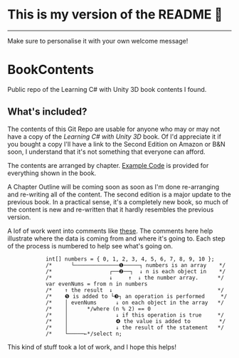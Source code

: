 # This is my version of the README 💙

---

Make sure to personalise it with your own welcome message!

# BookContents
Public repo of the Learning C# with Unity 3D book contents I found.

## What's included?
The contents of this Git Repo are usable for anyone who may or may not have a copy of the _Learning C# with Unity 3D_ book. Of I'd appreciate it if you bought a copy I'll have a link to the Second Edition on Amazon or B&N soon, I understand that it's not something that everyone can afford.

The contents are arranged by chapter. [Example Code](https://github.com/CSharpWithUnity/BookContents/blob/7ec2e3d28f7da22cacb7c640791e57d5731970cc/Chapters/Chapter2/Assets/Example.cs#L5) is provided for everything shown in the book.

A Chapter Outline will be coming soon as soon as I'm done re-arranging and re-writing all of the content.
The second edition is a major update to the previous book. In a practical sense, it's a completely new book, so much of the content is new and re-written that it hardly resembles the previous version.

A lof of work went into comments like [these](https://github.com/CSharpWithUnity/BookContents/blob/7ec2e3d28f7da22cacb7c640791e57d5731970cc/Chapters/Chapter8/Assets/Linq.cs#L46-L58). The comments here help illustrate where the data is coming from and where it's going to. Each step of the process is numbered to help see what's going on.

``` CSharp 
            int[] numbers = { 0, 1, 2, 3, 4, 5, 6, 7, 8, 9, 10 };
            /*      └──────────────❶─────┐ numbers is an array    */
            /*                  ┌──❷──┐  ↓ n is each object in    */
            /*                  ↓     ↑  ↓ the number array.      */
            var evenNums = from n in numbers
            /*    ↑ the result  ↓                                 */
            /*    ❺ is added to └❸┐ an operation is performed     */
            /*    │ evenNums      ↓ on each object in the array   */
            /*    │      */where (n % 2) == 0                     
            /*    │               ↓ if this operation is true     */
            /*    │               ❹ the value is added to         */
            /*    │               ↓ the result of the statement   */
            /*    └─────←*/select n;
```
This kind of stuff took a lot of work, and I hope this helps!


